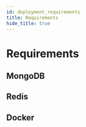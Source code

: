 ```yaml
---
id: deployment_requirements
title: Requirements
hide_title: true
---
```


# Requirements

## MongoDB

## Redis

## Docker
